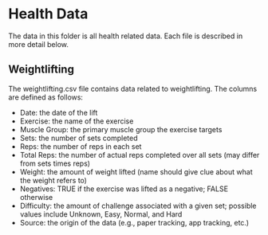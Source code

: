 # Health Data

The data in this folder is all health related data. Each file is described
in more detail below.

## Weightlifting

The weightlifting.csv file contains data related to weightlifting. The
columns are defined as follows:

- Date: the date of the lift
- Exercise: the name of the exercise
- Muscle Group: the primary muscle group the exercise targets
- Sets: the number of sets completed
- Reps: the number of reps in each set
- Total Reps: the number of actual reps completed over all sets (may differ from sets times reps)
- Weight: the amount of weight lifted (name should give clue about what the weight refers to)
- Negatives: TRUE if the exercise was lifted as a negative; FALSE otherwise
- Difficulty: the amount of challenge associated with a given set; possible values include Unknown, Easy, Normal, and Hard
- Source: the origin of the data (e.g., paper tracking, app tracking, etc.)
